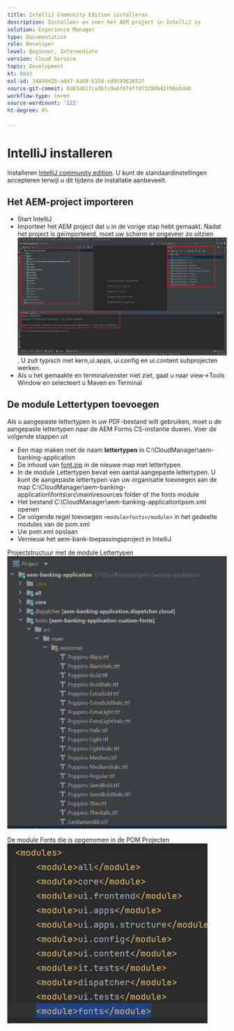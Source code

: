 ```yaml
---
title: IntelliJ Community Edition installeren
description: Installeer en voer het AEM project in IntelliJ in
solution: Experience Manager
type: Documentation
role: Developer
level: Beginner, Intermediate
version: Cloud Service
topic: Development
kt: 8843
exl-id: 34840d28-ad47-4a69-b15d-cd9593626527
source-git-commit: 8d83d01fca3bfc9e6f674f7d73298b42f98a5d46
workflow-type: tm+mt
source-wordcount: '222'
ht-degree: 0%

---
```


# IntelliJ installeren

Installeren [IntelliJ community edition](https://www.jetbrains.com/idea/download/#section=windows). U kunt de standaardinstellingen accepteren terwijl u dit tijdens de installatie aanbeveelt.

## Het AEM-project importeren

* Start IntelliJ
* Importeer het AEM project dat u in de vorige stap hebt gemaakt. Nadat het project is geïmporteerd, moet uw scherm er ongeveer zo uitzien ![aem-banking-app](assets/aem-banking-app.png). U zult typisch met kern,ui.apps, ui.config en ui.content subprojecten werken.
* Als u het gemaakte en terminalvenster niet ziet, gaat u naar view->Tools Window en selecteert u Maven en Terminal

## De module Lettertypen toevoegen

Als u aangepaste lettertypen in uw PDF-bestand wilt gebruiken, moet u de aangepaste lettertypen naar de AEM Forms CS-instantie duwen. Voer de volgende stappen uit

* Een map maken met de naam **lettertypen** in C:\CloudManager\aem-banking-application
* De inhoud van [font.zip](assets/fonts.zip) in de nieuwe map met lettertypen
* In de module Lettertypen bevat een aantal aangepaste lettertypen. U kunt de aangepaste lettertypen van uw organisatie toevoegen aan de map C:\CloudManager\aem-banking-application\fonts\src\main\resources folder of the fonts module
* Het bestand C:\CloudManager\aem-banking-application\pom.xml openen
* De volgende regel toevoegen  ```<module>fonts</module>``` in het gedeelte modules van de pom.xml
* Uw pom.xml opslaan
* Vernieuw het aem-bank-toepassingsproject in IntelliJ

Projectstructuur met de module Lettertypen
![fonts-module](assets/fonts-module.png)

De module Fonts die is opgenomen in de POM Projecten
![fonts-pom](assets/fonts-module-pom.png)
